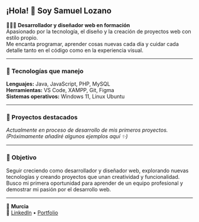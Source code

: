 ## ¡Hola! 👋 Soy Samuel Lozano  

👨🏻‍💻 **Desarrollador y diseñador web en formación**  
Apasionado por la tecnología, el diseño y la creación de proyectos web con estilo propio.  
Me encanta programar, aprender cosas nuevas cada día y cuidar cada detalle tanto en el código como en la experiencia visual.  

---

### 🧩 Tecnologías que manejo  
**Lenguajes:** Java, JavaScript, PHP, MySQL  
**Herramientas:** VS Code, XAMPP, Git, Figma  
**Sistemas operativos:** Windows 11, Linux Ubuntu  

---

### 🚀 Proyectos destacados  
_Actualmente en proceso de desarrollo de mis primeros proyectos._  
_(Próximamente añadiré algunos ejemplos aquí ✨)_

---

### 🎯 Objetivo  
Seguir creciendo como desarrollador y diseñador web, explorando nuevas tecnologías y creando proyectos que unan creatividad y funcionalidad.  
Busco mi primera oportunidad para aprender de un equipo profesional y demostrar mi pasión por el desarrollo web.  

---

📍 **Murcia**  
🔗 [LinkedIn](https://www.linkedin.com/in/samuel-lozano-martinez-a65825222/) • [Portfolio](#)
